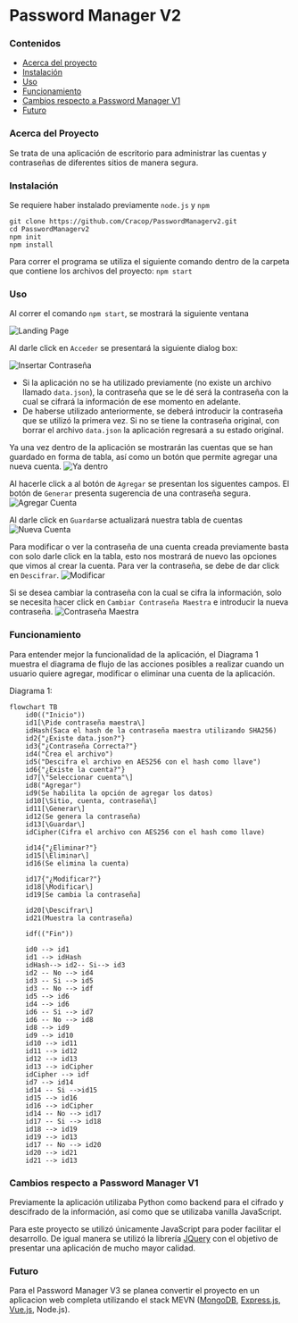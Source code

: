 # Password Manager V2

### Contenidos

- [Acerca del proyecto](#acerca-del-proyecto)
- [Instalación](#instalación)
- [Uso](#uso)
- [Funcionamiento](#funcionamiento)
- [Cambios respecto a Password Manager V1](#cambios-respecto-a-password-manager-v1)
- [Futuro](#futuro)

### Acerca del Proyecto

Se trata de una aplicación de escritorio para administrar las cuentas y contraseñas de diferentes sitios de manera segura. 

### Instalación

Se requiere haber instalado previamente `node.js` y `npm`

```batch
git clone https://github.com/Cracop/PasswordManagerv2.git
cd PasswordManagerv2
npm init
npm install
```

Para correr el programa se utiliza el siguiente comando dentro de la carpeta que contiene los archivos del proyecto: `npm start`

### Uso

Al correr el comando `npm start`, se mostrará la siguiente ventana

![Landing Page](/images/1.png)

Al darle click en `Acceder` se presentará la siguiente dialog box:

![Insertar Contraseña](/images/2.png)

- Si la aplicación no se ha utilizado previamente (no existe un archivo llamado `data.json`), la contraseña que se le dé será la contraseña con la cual se cifrará la información de ese momento en adelante. 
- De haberse utilizado anteriormente, se deberá introducir la contraseña que se utilizó la primera vez. Si no se tiene la contraseña original, con borrar el archivo `data.json` la aplicación regresará a su estado original. 

Ya una vez dentro de la aplicación se mostrarán las cuentas que se han guardado en forma de tabla, así como un botón que permite agregar una nueva cuenta. 
![Ya dentro](/images/4.png)

Al hacerle click a al botón de `Agregar` se presentan los siguentes campos. El botón de `Generar` presenta sugerencia de una contraseña segura. 
![Agregar Cuenta](/images/6.png)

Al darle click en `Guardar`se actualizará nuestra tabla de cuentas
![Nueva Cuenta](/images/8.png)

Para modificar o ver la contraseña de una cuenta creada previamente basta con solo darle click en la tabla, esto nos mostrará de nuevo las opciones que vimos al crear la cuenta. Para ver la contraseña, se debe de dar click en `Descifrar`.
![Modificar](/images/9.png)

Si se desea cambiar la contraseña con la cual se cifra la información, solo se necesita hacer click en `Cambiar Contraseña Maestra` e introducir la nueva contraseña.
![Contraseña Maestra](/images/10.png)

### Funcionamiento
Para entender mejor la funcionalidad de la aplicación, el Diagrama 1 muestra el diagrama de flujo de las acciones posibles a realizar cuando un usuario quiere agregar, modificar o eliminar una cuenta de la aplicación.

Diagrama 1:
```mermaid
flowchart TB
    id0(("Inicio"))
    id1[\Pide contraseña maestra\]
    idHash(Saca el hash de la contraseña maestra utilizando SHA256)
    id2{"¿Existe data.json?"}
    id3{"¿Contraseña Correcta?"}
    id4("Crea el archivo")
    id5("Descifra el archivo en AES256 con el hash como llave")
    id6{"¿Existe la cuenta?"}
    id7[\"Seleccionar cuenta"\]
    id8("Agregar")
    id9(Se habilita la opción de agregar los datos)
    id10[\Sitio, cuenta, contraseña\]
    id11[\Generar\]
    id12(Se genera la contraseña)
    id13[\Guardar\]
    idCipher(Cifra el archivo con AES256 con el hash como llave)

    id14{"¿Eliminar?"}
    id15[\Eliminar\]
    id16(Se elimina la cuenta)

    id17{"¿Modificar?"}
    id18[\Modificar\]
    id19[Se cambia la contraseña]

    id20[\Descifrar\]
    id21(Muestra la contraseña)

    idf(("Fin"))

    id0 --> id1
    id1 --> idHash
    idHash--> id2-- Si--> id3
    id2 -- No --> id4
    id3 -- Si --> id5
    id3 -- No --> idf
    id5 --> id6
    id4 --> id6
    id6 -- Si --> id7
    id6 -- No --> id8
    id8 --> id9
    id9 --> id10
    id10 --> id11
    id11 --> id12
    id12 --> id13
    id13 --> idCipher
    idCipher --> idf
    id7 --> id14
    id14 -- Si -->id15
    id15 --> id16
    id16 --> idCipher
    id14 -- No --> id17
    id17 -- Si --> id18
    id18 --> id19
    id19 --> id13
    id17 -- No --> id20
    id20 --> id21
    id21 --> id13 
```

### Cambios respecto a Password Manager V1

Previamente la aplicación utilizaba Python como backend para el cifrado y descifrado de la información, así como que se utilizaba vanilla JavaScript.

Para este proyecto se utilizó únicamente JavaScript para poder facilitar el desarrollo. De igual manera se utilizó la librería [JQuery](https://jquery.com/) con el objetivo de presentar una aplicación de mucho mayor calidad. 

### Futuro

Para el Password Manager V3 se planea convertir el proyecto en un aplicacion web completa utilizando el stack MEVN ([MongoDB](https://www.mongodb.com/), [Express.js](https://expressjs.com/), [Vue.js](https://vuejs.org/), Node.js). 
